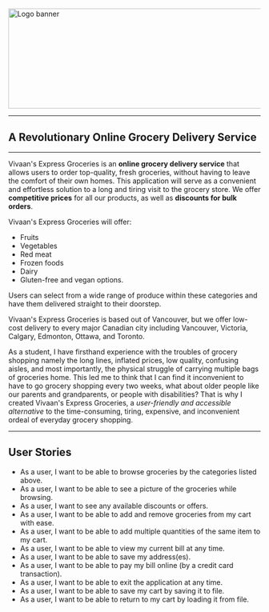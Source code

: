 #
<img src = "Vivaan’s_Logo.png" alt="Logo banner" width=600 height=200>

___
## A Revolutionary Online Grocery Delivery Service
___
Vivaan's Express Groceries is an **online grocery delivery service** that allows users to order top-quality, 
fresh groceries, without having to leave the comfort of their own homes. This application will
serve as a convenient and effortless solution to a long and tiring visit to the grocery store. 
We offer **competitive prices** for all our products, as well as **discounts for bulk orders**.

Vivaan's Express Groceries will offer:
- Fruits
- Vegetables
- Red meat
- Frozen foods
- Dairy
- Gluten-free and vegan options.

Users can select from a wide range of produce within these categories and have them delivered straight to their doorstep.

Vivaan's Express Groceries is based out of Vancouver, but we offer low-cost delivery to every major Canadian city including Vancouver,
Victoria, Calgary, Edmonton, Ottawa, and Toronto.

As a student, I have firsthand experience with the troubles of grocery shopping namely the long lines, inflated prices, low quality, 
confusing aisles, and most importantly, the physical struggle of carrying multiple bags of groceries home. This led me to think that I can find
it inconvenient to have to go grocery shopping every two weeks, what about older people like our parents and grandparents, or people with disabilities? That is why I created Vivaan's Express 
Groceries, a *user-friendly and accessible alternative* to the time-consuming, tiring, expensive, and inconvenient ordeal of everyday grocery shopping.

---
## User Stories
- As a user, I want to be able to browse groceries by the categories listed above.
- As a user, I want to be able to see a picture of the groceries while browsing.
- As a user, I want to see any available discounts or offers.
- As a user, I want to be able to add and remove groceries from my cart with ease.
- As a user, I want to be able to add multiple quantities of the same item to my cart.
- As a user, I want to be able to view my current bill at any time.
- As a user, I want to be able to save my address(es). 
- As a user, I want to be able to pay my bill online (by a credit card transaction).
- As a user, I want to be able to exit the application at any time.
- As a user, I want to be able to save my cart by saving it to file.
- As a user, I want to be able to return to my cart by loading it from file.